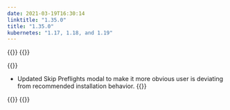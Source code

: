 ```yaml
---
date: 2021-03-19T16:30:14
linktitle: "1.35.0"
title: "1.35.0"
kubernetes: "1.17, 1.18, and 1.19"
---
```


{{<features>}}
{{</features>}}

{{<changes>}}
* Updated Skip Preflights modal to make it more obvious user is deviating from recommended installation behavior.
{{</changes>}}

{{<fixes>}}
{{</fixes>}}
